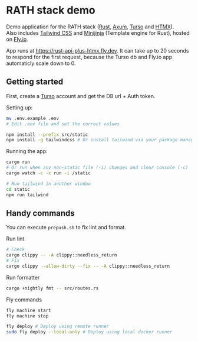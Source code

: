 # RATH stack demo
Demo application for the RATH stack ([Rust](https://www.rust-lang.org/), [Axum](https://docs.rs/axum/latest/axum/), [Turso](https://turso.tech/) and [HTMX](https://htmx.org/)).  
Also includes [Tailwind CSS](https://tailwindcss.com/) and [Minijinja](https://docs.rs/minijinja/latest/minijinja/) (Template engine for Rust), hosted on [Fly.io](https://fly.io/).

App runs at https://rust-api-plus-htmx.fly.dev. It can take up to 20 seconds to respond for the first request, because the Turso db and Fly.io app automaticly scale down to 0.

## Getting started
First, create a [Turso](https://turso.tech/) account and get the DB url + Auth token.  

Setting up:
```sh
mv .env.example .env
# Edit .env file and set the correct values

npm install --prefix src/static
npm install -g tailwindcss # Or install tailwind via your package manager
```

Running the app:
```sh
cargo run
# Or run when any non-static file (-i) changes and clear console (-c)
cargo watch -c -x run -i /static

# Run tailwind in another window
cd static
npm run tailwind
```

## Handy commands
You can execute `prepush.sh` to fix lint and format.

Run lint
```sh
# Check
cargo clippy -- -A clippy::needless_return
# Fix
cargo clippy --allow-dirty --fix -- -A clippy::needless_return
```

Run formatter
```sh
cargo +nightly fmt -- src/routes.rs
```

Fly commands
```sh
fly machine start
fly machine stop

fly deploy # Deploy using remote runner
sudo fly deploy --local-only # Deploy using local docker runner
```

